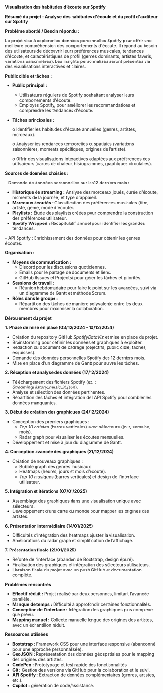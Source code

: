 **Visualisation des habitudes d’écoute sur Spotify**

           	

**Résumé du projet : Analyse des habitudes d'écoute et du profil d'auditeur sur Spotify**

**Problème abordé / Besoin répondu :**

 Le projet vise à explorer les données personnelles Spotify pour offrir une meilleure compréhension des comportements d'écoute. Il répond au besoin des utilisateurs de découvrir leurs préférences musicales, tendances d'écoute, et caractéristiques de profil (genres dominants, artistes favoris, variations saisonnières). Les insights personnalisés seront présentés via des visualisations interactives et claires.

 

**Public cible et tâches :**

* **Public principal :**  
  * Utilisateurs réguliers de Spotify souhaitant analyser leurs comportements d'écoute.  
  * Employés Spotify, pour améliorer les recommandations et comprendre les tendances d'écoute.  
* **Tâches principales :**

  o   Identifier les habitudes d'écoute annuelles (genres, artistes, morceaux).

  o   Analyser les tendances temporelles et spatiales (variations saisonnières, moments spécifiques, origines de l’artiste).

  o   Offrir des visualisations interactives adaptées aux préférences des utilisateurs (cartes de chaleur, histogrammes, graphiques circulaires).

   

**Sources de données choisies :**

\-            Demande de données personnelles sur les12 derniers mois :

* **Historique de streaming :** Analyse des morceaux joués, durée d'écoute, moments de la journée, et type d'appareil.  
* **Morceaux écoutés :** Classification des préférences musicales (titre, artiste, genre, mode d'écoute).  
* **Playlists :** Étude des playlists créées pour comprendre la construction des préférences utilisateur.  
* **Spotify Wrapped :** Récapitulatif annuel pour identifier les grandes tendances.

 

\-            API Spotify : Enrichissement des données pour obtenir les genres écoutés.

 

**Organisation :**

* **Moyens de communication :**  
  * Discord pour les discussions quotidiennes.  
  * Emails pour le partage de documents et liens.  
  * GitHub (Issues et Projects) pour gérer les tâches et priorités.  
* **Sessions de travail :**  
  * Réunion hebdomadaire pour faire le point sur les avancées, suivi via un diagramme de Gantt et méthode Scrum.  
* **Rôles dans le groupe :**  
  * Répartition des tâches de manière polyvalente entre les deux membres pour maximiser la collaboration.

 

**Déroulement du projet**

**1\. Phase de mise en place (03/12/2024 \- 10/12/2024)**

* Création du repository GitHub *SpotifyDataViz* et mise en place du projet.  
* Brainstorming pour définir les données et graphiques à exploiter.  
* Rédaction du document de cadrage (objectifs, public cible, tâches, esquisses).  
* Demande des données personnelles Spotify des 12 derniers mois.  
* Mise en place d’un diagramme de Gantt pour suivre les tâches.

**2\. Réception et analyse des données (17/12/2024)**

* Téléchargement des fichiers Spotify (ex. : *StreamingHistory\_music\_X.json*).  
* Analyse et sélection des données pertinentes.  
* Répartition des tâches et intégration de l’API Spotify pour combler les données manquantes.

**3\. Début de création des graphiques (24/12/2024)**

* Conception des premiers graphiques :  
  * *Top 10 artistes* (barres verticales) avec sélecteurs (jour, semaine, mois).  
  * Radar graph pour visualiser les écoutes mensuelles.  
* Développement et mise à jour du diagramme de Gantt.

**4\. Conception avancée des graphiques (31/12/2024)**

* Création de nouveaux graphiques :  
  * Bubble graph des genres musicaux.  
  * Heatmaps (heures, jours et mois d’écoute).  
  * *Top 10 musiques* (barres verticales) et design de l’interface utilisateur.

**5\. Intégration et itérations (07/01/2025)**

* Assemblage des graphiques dans une visualisation unique avec sélecteurs.  
* Développement d’une carte du monde pour mapper les origines des artistes.

**6\. Présentation intermédiaire (14/01/2025)**

* Difficultés d’intégration des heatmaps ajuster la visualisation.  
* Améliorations du radar graph et simplification de l’affichage.

**7\. Présentation finale (21/01/2025)**

* Refonte de l’interface (abandon de Bootstrap, design épuré).  
* Finalisation des graphiques et intégration des sélecteurs utilisateurs.  
* Livraison finale du projet avec un push GitHub et documentation complète.

 

**Problèmes rencontrés**

* **Effectif réduit :** Projet réalisé par deux personnes, limitant l’avancée parallèle.  
* **Manque de temps :** Difficulté à approfondir certaines fonctionnalités.  
* **Conception de l’interface :** Intégration des graphiques plus complexe que prévu.  
* **Mapping manuel :** Collecte manuelle longue des origines des artistes, avec un échantillon réduit.

 

**Ressources utilisées**

* **Bootstrap :** Framework CSS pour une interface responsive (abandonné pour une approche personnalisée).  
* **GeoJSON :** Représentation des données géospatiales pour le mapping des origines des artistes.  
* **CodePen :** Prototypage et test rapide des fonctionnalités.  
* **Git :** Gestion des versions via GitHub pour la collaboration et le suivi.  
* **API Spotify :** Extraction de données complémentaires (genres, artistes, etc.).  
* **Copilot :** génération de code/assistance.

